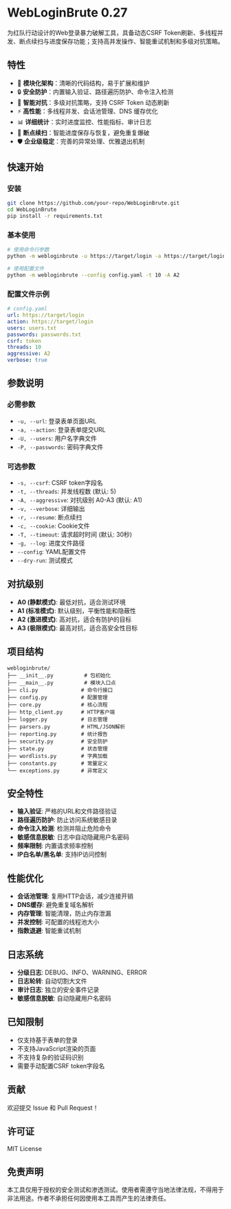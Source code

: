 # WebLoginBrute 0.27

为红队行动设计的Web登录暴力破解工具，具备动态CSRF Token刷新、多线程并发、断点续扫与进度保存功能；支持高并发操作、智能重试机制和多级对抗策略。

## 特性

- 🚀 **模块化架构**：清晰的代码结构，易于扩展和维护
- 🔒 **安全防护**：内置输入验证、路径遍历防护、命令注入检测
- 🎯 **智能对抗**：多级对抗策略，支持 CSRF Token 动态刷新
- ⚡ **高性能**：多线程并发、会话池管理、DNS 缓存优化
- 📊 **详细统计**：实时进度监控、性能指标、审计日志
- 🔄 **断点续扫**：智能进度保存与恢复，避免重复爆破
- 🛡️ **企业级稳定**：完善的异常处理、优雅退出机制

## 快速开始

### 安装

```bash
git clone https://github.com/your-repo/WebLoginBrute.git
cd WebLoginBrute
pip install -r requirements.txt
```

### 基本使用

```bash
# 使用命令行参数
python -m webloginbrute -u https://target/login -a https://target/login -U users.txt -P passwords.txt -t 10 -v

# 使用配置文件
python -m webloginbrute --config config.yaml -t 10 -A A2
```

### 配置文件示例

```yaml
# config.yaml
url: https://target/login
action: https://target/login
users: users.txt
passwords: passwords.txt
csrf: token
threads: 10
aggressive: A2
verbose: true
```

## 参数说明

### 必需参数
- `-u, --url`: 登录表单页面URL
- `-a, --action`: 登录表单提交URL  
- `-U, --users`: 用户名字典文件
- `-P, --passwords`: 密码字典文件

### 可选参数
- `-s, --csrf`: CSRF token字段名
- `-t, --threads`: 并发线程数 (默认: 5)
- `-A, --aggressive`: 对抗级别 A0-A3 (默认: A1)
- `-v, --verbose`: 详细输出
- `-r, --resume`: 断点续扫
- `-c, --cookie`: Cookie文件
- `-T, --timeout`: 请求超时时间 (默认: 30秒)
- `-g, --log`: 进度文件路径
- `--config`: YAML配置文件
- `--dry-run`: 测试模式

## 对抗级别

- **A0 (静默模式)**: 最低对抗，适合测试环境
- **A1 (标准模式)**: 默认级别，平衡性能和隐蔽性
- **A2 (激进模式)**: 高对抗，适合有防护的目标
- **A3 (极限模式)**: 最高对抗，适合高安全性目标

## 项目结构

```
webloginbrute/
├── __init__.py          # 包初始化
├── __main__.py          # 模块入口点
├── cli.py              # 命令行接口
├── config.py           # 配置管理
├── core.py             # 核心流程
├── http_client.py      # HTTP客户端
├── logger.py           # 日志管理
├── parsers.py          # HTML/JSON解析
├── reporting.py        # 统计报告
├── security.py         # 安全防护
├── state.py            # 状态管理
├── wordlists.py        # 字典加载
├── constants.py        # 常量定义
└── exceptions.py       # 异常定义
```

## 安全特性

- **输入验证**: 严格的URL和文件路径验证
- **路径遍历防护**: 防止访问系统敏感目录
- **命令注入检测**: 检测并阻止危险命令
- **敏感信息脱敏**: 日志中自动隐藏用户名密码
- **频率限制**: 内置请求频率控制
- **IP白名单/黑名单**: 支持IP访问控制

## 性能优化

- **会话池管理**: 复用HTTP会话，减少连接开销
- **DNS缓存**: 避免重复域名解析
- **内存管理**: 智能清理，防止内存泄漏
- **并发控制**: 可配置的线程池大小
- **指数退避**: 智能重试机制

## 日志系统

- **分级日志**: DEBUG、INFO、WARNING、ERROR
- **日志轮转**: 自动切割大文件
- **审计日志**: 独立的安全事件记录
- **敏感信息脱敏**: 自动隐藏用户名密码

## 已知限制

- 仅支持基于表单的登录
- 不支持JavaScript渲染的页面
- 不支持复杂的验证码识别
- 需要手动配置CSRF token字段名

## 贡献

欢迎提交 Issue 和 Pull Request！

## 许可证

MIT License

## 免责声明

本工具仅用于授权的安全测试和渗透测试。使用者需遵守当地法律法规，不得用于非法用途。作者不承担任何因使用本工具而产生的法律责任。
